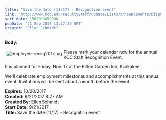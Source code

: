 ```yaml
---
title: "Save the date (11/17) - Recognition event"
link: "http://www.kcc.edu/FacultyStaff/update/Lists/Announcements/DispForm.aspx?ID=2518"
sort_date: 1506000459000
pubDate: "21 Sep 2017 13:27:39 GMT"
creator: "Ellen Schmidt"
---
```


<div><b>Body:</b> <div class="ExternalClassBCFDE4B95B1049289EB4A8849CE7368E"><p><img alt="employee-recog2017.jpg" src="/FacultyStaff/update/Documents/employee-recog2017.jpg" style="vertical-align:auto;float:left;margin:5px" />Please mark your calendar now for the annual KCC Staff Recognition Event.</p>
<p>It is planned for Friday, Nov. 17 at the Hilton Garden Inn, Kankakee.</p>
<p>We'll celebrate employment milestones and accomplishments at this annual event. Invitations will be sent about a month before the event.​</p></div></div>
<div><b>Expires:</b> 10/20/2017</div>
<div><b>Created:</b> 9/21/2017 8:27 AM</div>
<div><b>Created By:</b> Ellen Schmidt</div>
<div><b>Start Date:</b> 9/21/2017</div>
<div><b>Title:</b> Save the date (11/17) - Recognition event</div>
